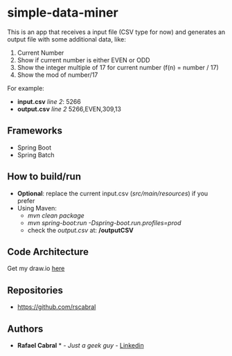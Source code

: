 # simple-data-miner
This is an app that receives a input file (CSV type for now) and generates an output file with some additional data, like:
  1. Current Number
  2. Show if current number is either EVEN or ODD
  3. Show the integer multiple of 17 for current number (f(n) = number / 17)
  4. Show the mod of number/17
  
For example:
  - **input.csv**
   *line 2*: 5266
  - **output.csv**
  *line 2* 5266,EVEN,309,13

## Frameworks
 - Spring Boot
 - Spring Batch

## How to build/run
 - **Optional**: replace the current input.csv (*src/main/resources*) if you prefer 
 - Using Maven: 
   - *mvn clean package*
   - *mvn spring-boot:run -Dspring-boot.run.profiles=prod*
   - check the *output.csv* at: **/outputCSV**

## Code Architecture
Get my draw.io [here](https://drive.google.com/open?id=1ap8M45Ma9e0CJ4CweRkKaiL1O649jB2m)

## Repositories

 - https://github.com/rscabral
 
## Authors

 * **Rafael Cabral** * - *Just a geek guy* - [Linkedin](https://www.linkedin.com/in/rafael-cabral-9679b498/)
